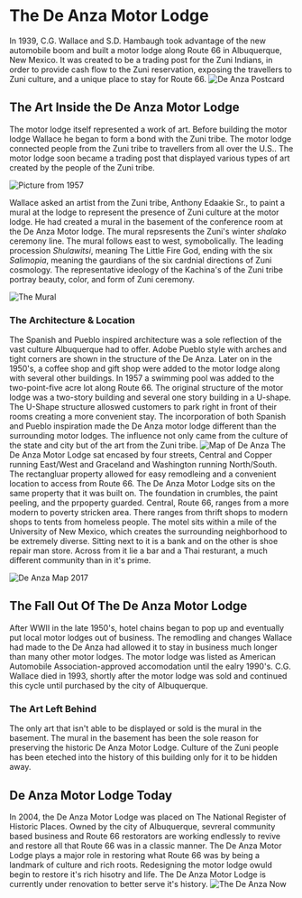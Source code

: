 # The De Anza Motor Lodge
In 1939, C.G. Wallace and S.D. Hambaugh took advantage of the new automobile boom and built a motor lodge along Route 66 in Albuquerque, New Mexico. It was created to be a trading post for the Zuni Indians, in order to provide cash flow to the Zuni reservation, exposing the travellers to Zuni culture, and a unique place to stay for Route 66.
![De Anza Postcard](https://github.com/unm-digital-futures/digital-history-review/blob/master/docs/images/The%20De%20Anza%20Postcard.jpg)
## The Art Inside the De Anza Motor Lodge
The motor lodge itself represented a work of art. Before building the motor lodge Wallace he began to form a bond with the Zuni tribe. The motor lodge connected people from the Zuni tribe to travellers from all over the U.S.. The motor lodge soon became a trading post that displayed various types of art created by the people of the Zuni tribe. 

![Picture from 1957](https://github.com/unm-digital-futures/digital-history-review/blob/master/docs/images/Picture%20from%201957.jpg)

Wallace asked an artist from the Zuni tribe, Anthony Edaakie Sr., to paint a mural at the lodge to represent the presence of Zuni culture at the motor lodge. He had created a mural in the basement of the conference room at the De Anza Motor lodge. The mural repsresents the Zuni's winter *shalako* ceremony line. The mural follows east to west, symobolically. The leading procession *Shulawitsi*, meaning The Little Fire God, ending with the six *Salimopia*, meaning the gaurdians of the six cardnial directions of Zuni cosmology. The representative ideology of the Kachina's of the Zuni tribe portray beauty, color, and form of Zuni ceremony.

![The Mural](https://github.com/unm-digital-futures/digital-history-review/blob/master/docs/images/The%20Mural.jpg)

### The Architecture & Location
The Spanish and Pueblo inspired architecture was a sole reflection of the vast culture Albuquerque had to offer. Adobe Pueblo style with arches and tight corners are shown in the structure of the De Anza. Later on in the 1950's, a coffee shop and gift shop were added to the motor lodge along with several other buildings. In 1957 a swimming pool was added to the two-point-five acre lot along Route 66. The original structure of the motor lodge was a two-story building and several one story building in a U-shape. The U-Shape structure alloswed customers to park right in front of their rooms creating a more convenient stay.
The incorporation of both Spanish and Pueblo inspiration made the De Anza motor lodge different than the surrounding motor lodges. The influence not only came from the culture of the state and city but of the art from the Zuni tribe. 
![Map of De Anza](https://github.com/unm-digital-futures/digital-history-review/blob/master/docs/images/Map%20of%20De%20Anza.png)
The De Anza Motor Lodge sat encased by four streets, Central and Copper running East/West and Graceland and Washington running North/South. The rectangluar property allowed for easy remodleing and a convenient location to access from Route 66.
The De Anza Motor Lodge sits on the same property that it was built on. The foundation in crumbles, the paint peeling, and the prpoperty guarded. Central, Route 66, ranges from a more modern to poverty stricken area. There ranges from thrift shops to modern shops to tents from homeless people. The motel sits within a mile of the University of New Mexico, which creates the surrounding neighborhood to be extremely diverse. Sitting next to it is a bank and on the other is shoe repair man store. Across from it lie a bar and a Thai resturant, a much different community than in it's prime. 

![De Anza Map 2017](https://github.com/unm-digital-futures/digital-history-review/blob/master/docs/images/De%20Anza%20Map%202017.png)

## The Fall Out Of The De Anza Motor Lodge
After WWII in the late 1950's, hotel chains began to pop up and eventually put local motor lodges out of business. The remodling and changes Wallace had made to the De Anza had allowed it to stay in business much longer than many other motor lodges. The motor lodge was listed as American Automobile Association-approved accomodation until the ealry 1990's. C.G. Wallace died in 1993, shortly after the motor lodge was sold and continued this cycle until purchased by the city of Albuquerque. 
### The Art Left Behind 
The only art that isn't able to be displayed or sold is the mural in the basement. The mural in the basement has been the sole reason for preserving the historic De Anza Motor Lodge. Culture of the Zuni people has been eteched into the history of this building only for it to be hidden away. 
## De Anza Motor Lodge Today
In 2004, the De Anza Motor Lodge was placed on The National Register of Historic Places. Owned by the city of Albuquerque, sevreral community based business and Route 66 restorators are working endlessly to revive and restore all that Route 66 was in a classic manner. The De Anza Motor Lodge plays a major role in restoring what Route 66 was by being a landmark of culture and rich roots. Redesigning the motor lodge owuld begin to restore it's rich hisotry and life. The De Anza Motor Lodge is currently under renovation to better serve it's history.
![The De Anza Now](https://github.com/unm-digital-futures/digital-history-review/blob/master/docs/images/The%20De%20Anza%20Now.jpg)

